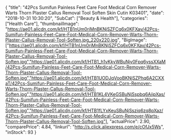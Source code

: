 {
	"title": "42Pcs Sumifun Painless Feet Care Foot Medical Corn Remover Warts Thorn Plaster  Callus Removal Tool Soften Skin Cutin K03401",
	"date": "2018-10-31 10:30:20",
	"SubCat": ["Beauty & Health"],
	"categories": ["Health Care"],
	"thumbnailImage": "https://ae01.alicdn.com/kf/HTB1nUm0riMnBKNjSZFCq6x0KFXav/42Pcs-Sumifun-Painless-Feet-Care-Foot-Medical-Corn-Remover-Warts-Thorn-Plaster-Callus-Removal-Tool-Soften.jpg_220x220.jpg",
	"BigImage": ["https://ae01.alicdn.com/kf/HTB1nUm0riMnBKNjSZFCq6x0KFXav/42Pcs-Sumifun-Painless-Feet-Care-Foot-Medical-Corn-Remover-Warts-Thorn-Plaster-Callus-Removal-Tool-Soften.jpg","https://ae01.alicdn.com/kf/HTB1_h1vKkyWBuNjy0Fpq6yssXXaM/42Pcs-Sumifun-Painless-Feet-Care-Foot-Medical-Corn-Remover-Warts-Thorn-Plaster-Callus-Removal-Tool-Soften.jpg","https://ae01.alicdn.com/kf/HTB1UODJqVooBKNjSZPhq6A2CXXaT/42Pcs-Sumifun-Painless-Feet-Care-Foot-Medical-Corn-Remover-Warts-Thorn-Plaster-Callus-Removal-Tool-Soften.jpg","https://ae01.alicdn.com/kf/HTB1KL4VKeGSBuNjSspbq6AiipXas/42Pcs-Sumifun-Painless-Feet-Care-Foot-Medical-Corn-Remover-Warts-Thorn-Plaster-Callus-Removal-Tool-Soften.jpg","https://ae01.alicdn.com/kf/HTB1fLYxKeuSBuNjSsziq6zq8pXaz/42Pcs-Sumifun-Painless-Feet-Care-Foot-Medical-Corn-Remover-Warts-Thorn-Plaster-Callus-Removal-Tool-Soften.jpg"],
	"actualPrice": 2.90,
	"comparePrice": 4.84,
	"linkurl": "http://s.click.aliexpress.com/e/cOfJx5Ws",
	"inStock": 93
}
